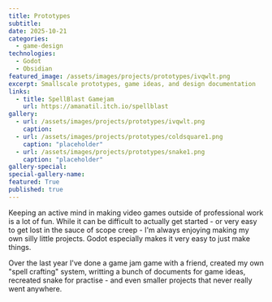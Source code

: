 ```yaml
---
title: Prototypes
subtitle: 
date: 2025-10-21
categories:
  - game-design
technologies: 
  - Godot
  - Obsidian
featured_image: /assets/images/projects/prototypes/ivqwlt.png
excerpt: Smallscale prototypes, game ideas, and design documentation
links:
  - title: SpellBlast Gamejam
    url: https://amanatil.itch.io/spellblast
gallery:
  - url: /assets/images/projects/prototypes/ivqwlt.png
    caption: 
  - url: /assets/images/projects/prototypes/coldsquare1.png
    caption: "placeholder" 
  - url: /assets/images/projects/prototypes/snake1.png
    caption: "placeholder"  
gallery-special:
special-gallery-name: 
featured: True
published: true
---
```


Keeping an active mind in making video games outside of professional work is a lot of fun. While it can be difficult to actually get started - or very easy to get lost in the sauce of scope creep - I'm always enjoying making my own silly little projects. Godot especially makes it very easy to just make things. 

Over the last year I've done a game jam game with a friend, created my own "spell crafting" system, writting a bunch of documents for game ideas, recreated snake for practise - and even smaller projects that never really went anywhere. 
